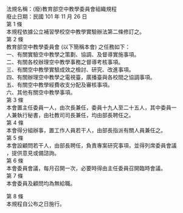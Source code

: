 法規名稱：(廢)教育部空中教學委員會組織規程  
廢止日期：民國 101 年 11 月 26 日  
第 1 條  
本規程依據公立補習學校空中教學實驗辦法第二條修訂之。  
第 2 條  
教育部空中教學委員會 (以下簡稱本會) 之任務如下：  
一、有關實驗空中教學之策劃、協調、及督導實施事項。  
二、有關各校辦理空中教學事務之督導考核事項。  
三、有關空中教學實驗成效之檢討、研究、改進事項。  
四、有關辦理空中教學之電視臺，廣播臺與各校間之協調事項。  
五、有關空中教學經費收支分配及審核事項。  
六、其他有關空中教學事項。  
第 3 條  
本會置主任委員一人，由次長兼任，委員十九人至二十五人，其中委員一  
人兼執行秘書，由社教司司長兼任，均由部長聘任之。  
第 4 條  
本會得分組辦事，置工作人員若干人，由部長指派有關人員兼任之。  
第 5 條  
本會設顧問若干人，由部長聘任，負責專案研究事項，並得列席委員會議  
，提供意見或備諮詢。  
第 6 條  
本會委員會議，每月召開一次，必要時得由主任委員召開臨時會議。  
第 7 條  
本會委員及顧問均為無給職。  


第 8 條  
本規程自公布之日施行。  


